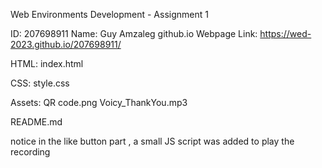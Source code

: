 Web Environments Development  - Assignment 1


ID: 207698911
Name: Guy Amzaleg
github.io Webpage Link: https://wed-2023.github.io/207698911/

HTML:
index.html

CSS:
style.css

Assets:
QR code.png
Voicy_ThankYou.mp3

README.md

notice in the like button part , a small JS script was added to play the recording
